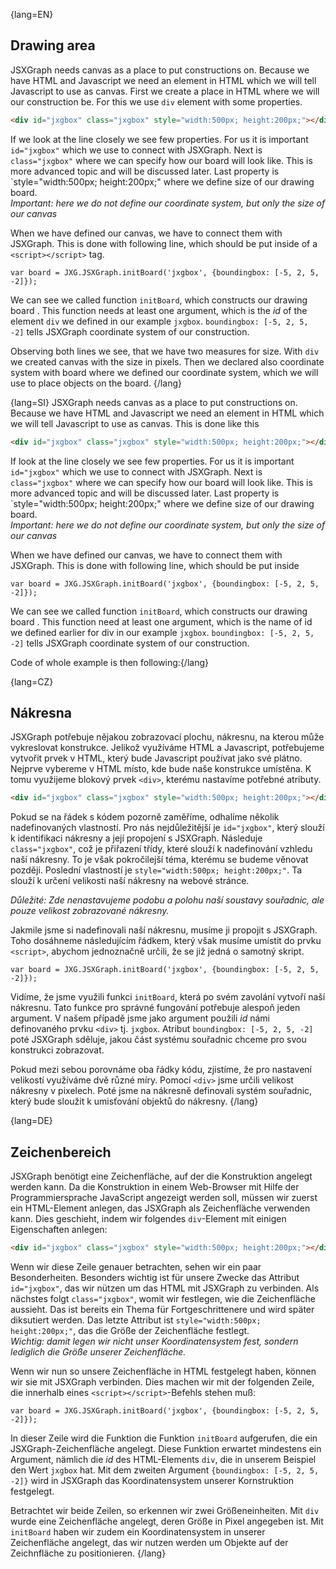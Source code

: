 

{lang=EN}
## Drawing area
JSXGraph needs canvas as a place to put constructions on. Because we have HTML and Javascript we need an element in
HTML which we will tell Javascript to use as canvas. First we create a place in HTML where we will our construction be.
For this we use `div` element with some properties.
```HTML
<div id="jxgbox" class="jxgbox" style="width:500px; height:200px;"></div>
```

If we look at the line closely we see few properties. For us it is important `id="jxgbox"` which we use to connect with JSXGraph.
Next is `class="jxgbox"` where we can specify how our board will look like. This is more advanced topic and will be discussed later.
Last property is `style="width:500px; height:200px;" where we define size of our drawing board.  
_Important: here we do not define our coordinate system, but only the size of our canvas_

When we have defined our canvas, we have to connect them with JSXGraph. This is done with following line, which should be put inside
of a `<script></script>` tag.

```JS
var board = JXG.JSXGraph.initBoard('jxgbox', {boundingbox: [-5, 2, 5, -2]});
```

We can see we called function `initBoard`, which constructs our drawing board . This function needs at least one argument,
which is the *id* of the element `div` we defined in our example ``jxgbox``. ``boundingbox: [-5, 2, 5, -2]`` tells
JSXGraph coordinate system of our construction.

Observing both lines we see, that we have two measures for size. With `div` we created canvas with the size in pixels.
Then we declared also coordinate system with board where we defined our coordinate system, which we will use to place
objects on the board.
{/lang}
 
{lang=SI}
JSXGraph needs canvas as a place to put constructions on. Because we have HTML and Javascript we need an element in 
HTML which we will tell Javascript to use as canvas. This is done like this
```HTML
<div id="jxgbox" class="jxgbox" style="width:500px; height:200px;"></div>
```

If look at the line closely we see few properties. For us it is important `id="jxgbox"` which we use to connect with JSXGraph.
Next is `class="jxgbox"` where we can specify how our board will look like. This is more advanced topic and will be discussed later.
Last property is `style="width:500px; height:200px;" where we define size of our drawing board.  
_Important: here we do not define our coordinate system, but only the size of our canvas_

When we have defined our canvas, we have to connect them with JSXGraph. This is done with following line, which should be put inside

```JS
var board = JXG.JSXGraph.initBoard('jxgbox', {boundingbox: [-5, 2, 5, -2]});
```

We can see we called function `initBoard`, which constructs our drawing board . This function need at least one argument,
which is the name of id we defined earlier for div in our example ``jxgbox``. ``boundingbox: [-5, 2, 5, -2]`` tells
 JSXGraph coordinate system of our construction.
 
 Code of whole example is then following:{/lang}
 
{lang=CZ}
## Nákresna
JSXGraph potřebuje nějakou zobrazovací plochu, nákresnu, na kterou může vykreslovat konstrukce. Jelikož využíváme HTML a Javascript, potřebujeme vytvořit prvek v HTML, který bude Javascript používat jako své plátno. Nejprve vybereme v HTML místo, kde bude naše konstrukce umístěna. K tomu využijeme blokový prvek `<div>`, kterému nastavíme potřebné atributy.

```HTML
<div id="jxgbox" class="jxgbox" style="width:500px; height:200px;"></div>
```

Pokud se na řádek s kódem pozorně zaměříme, odhalíme několik nadefinovaných vlastností. Pro nás nejdůležitější je `id="jxgbox"`, který slouží k identifikaci nákresny a její propojení s JSXGraph. Následuje `class="jxgbox"`, což je přiřazení třídy, které slouží k nadefinování vzhledu naší nákresny. To je však pokročilejší téma, kterému se budeme věnovat později. Poslední vlastností je `style="width:500px; height:200px;"`. Ta slouží k určení velikosti naší nákresny na webové stránce. 

_Důležité: Zde nenastavujeme podobu a polohu naší soustavy souřadnic, ale pouze velikost zobrazované nákresny._

Jakmile jsme si nadefinovali naší nákresnu, musíme ji propojit s JSXGraph. Toho dosáhneme následujícím řádkem, který však musíme umístit do prvku `<script>`, abychom jednoznačně určili, že se již jedná o samotný skript.

```JS
var board = JXG.JSXGraph.initBoard('jxgbox', {boundingbox: [-5, 2, 5, -2]});
```

Vidíme, že jsme využili funkci `initBoard`, která po svém zavolání vytvoří naší nákresnu. Tato funkce pro správné fungování potřebuje alespoň jeden argument. V našem případě jsme jako argument použili *id* námi definovaného prvku `<div>` tj. ``jxgbox``. Atribut ``boundingbox: [-5, 2, 5, -2]`` poté JSXGraph sděluje, jakou část systému souřadnic chceme pro svou konstrukci zobrazovat.

Pokud mezi sebou porovnáme oba řádky kódu, zjistíme, že pro nastavení velikostí využíváme dvě různé míry. Pomocí `<div>` jsme určili velikost nákresny v pixelech. Poté jsme na nákresně definovali systém souřadnic, který bude sloužit k umisťování objektů do nákresny.
{/lang}

{lang=DE}
## Zeichenbereich

JSXGraph benötigt eine Zeichenfläche, auf der die Konstruktion angelegt werden kann.
Da die Konstruktion in einem Web-Browser mit Hilfe der Programmiersprache JavaScript angezeigt werden soll,
müssen wir zuerst ein HTML-Element anlegen, das JSXGraph als Zeichenfläche verwenden kann.
Dies geschieht, indem wir folgendes `div`-Element mit einigen Eigenschaften anlegen:
```HTML
<div id="jxgbox" class="jxgbox" style="width:500px; height:200px;"></div>
```
Wenn wir diese Zeile genauer betrachten, sehen wir ein paar Besonderheiten.
Besonders wichtig ist für unsere Zwecke das Attribut `id="jxgbox"`, das wir nützen um das HTML mit JSXGraph zu verbinden.
Als nächstes folgt `class="jxgbox"`, womit wir festlegen, wie die Zeichenfläche aussieht.
Das ist bereits ein Thema für Fortgeschrittenere und wird später diksutiert werden.
Das letzte Attribut ist `style="width:500px; height:200px;"`, das die Größe der Zeichenfläche festlegt.  
_Wichtig: damit legen wir nicht unser Koordinatensystem fest, sondern lediglich die Größe unserer Zeichenfläche._

Wenn wir nun so unsere Zeichenfläche in HTML festgelegt haben, können wir sie mit JSXGraph verbinden.
Dies machen wir mit der folgenden Zeile, die innerhalb eines `<script></script>`-Befehls stehen muß:

```JS
var board = JXG.JSXGraph.initBoard('jxgbox', {boundingbox: [-5, 2, 5, -2]});
```

In dieser Zeile wird die Funktion die Funktion `initBoard` aufgerufen, die ein JSXGraph-Zeichenfläche angelegt.
Diese Funktion erwartet mindestens ein Argument, nämlich die *id* des
HTML-Elements `div`, die in unserem Beispiel den Wert ``jxgbox`` hat.
Mit dem zweiten Argument ``{boundingbox: [-5, 2, 5, -2]}`` wird in JSXGraph das Koordinatensystem unserer Kornstruktion festgelegt.

Betrachtet wir beide Zeilen, so erkennen wir zwei Größeneinheiten.
Mit `div` wurde eine Zeichenfläche angelegt, deren Größe in Pixel angegeben ist.
Mit `initBoard` haben wir zudem ein Koordinatensystem in unserer Zeichenfläche angelegt, das wir nutzen werden um
Objekte auf der Zeichnfläche zu positionieren.
{/lang}